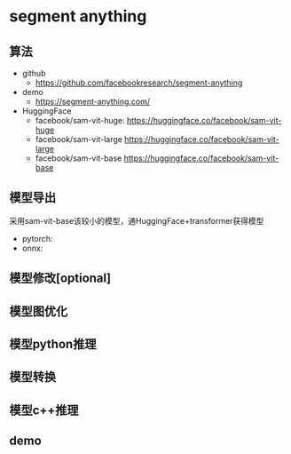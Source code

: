 # segment anything 

## 算法
+ github
  + https://github.com/facebookresearch/segment-anything
+ demo
  + https://segment-anything.com/
+ HuggingFace
  + facebook/sam-vit-huge: https://huggingface.co/facebook/sam-vit-huge
  + facebook/sam-vit-large https://huggingface.co/facebook/sam-vit-large
  + facebook/sam-vit-base https://huggingface.co/facebook/sam-vit-base

## 模型导出
采用sam-vit-base该较小的模型，通HuggingFace+transformer获得模型
+ pytorch:
+ onnx:

## 模型修改[optional]

## 模型图优化

## 模型python推理

## 模型转换

## 模型c++推理

## demo